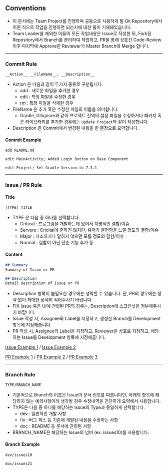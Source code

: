 ## Conventions
- 이 문서에는 Team Project를 진행하며 공동으로 사용하게 될 Git Repository에서 어떤 식으로 작업을 진행하면 되는지에 대한 룰이 기재돼있습니다.
- Team Leader를 제외한 이들의 모든 작업내용은 Issue로 작성한 뒤, Fork된 Repository에서 Branch를 분리하여 작업하고, PR을 통해 상호간 Code-Review 이후 마지막에 Approve한 Reviewer가 Master Branch에 Merge 합니다.

---

### Commit Rule
```
__Action__ __FileName__; __Description__
```
- Action 은 다음과 같이 두가지 종류로 구분됩니다.
    - add  : 새로운 파일을 추가한 경우
    - edit : 특정 파일을 수정한 경우
    - rm   : 특정 파일을 삭제한 경우
- FileName 은 추가 혹은 수정한 파일의 이름을 의미합니다.
    - Gradle, Gitignore과 같이 프로젝트 전역의 설정 파일을 수정하거나 패키지 혹은 라이브러리를 추가한 경우에는 ```Update Project```와 같이 작성합니다.
- Description 은 Commit에서 변경된 내용을 한 문장으로 요약합니다.

#### Commit Example
```
add README.md
```
```
edit MainActivity; Added Login Button on Base Component
```
```
edit Project; Set Gradle Version to 7.3.1
```

---

### Issue / PR Rule

#### Title
```
[TYPE] TITLE
```
- TYPE 은 다음 중 하나를 선택합니다.
    - Critical   : 프로그램을 개발하는데 있어서 치명적인 결함/이슈
    - Servere  : Cricital에 준하진 않지만, 유저가 불편함을 느낄 정도의 결함/이슈
    - Major     : 사소하거나 말하지 않으면 모를 정도의 결함/이슈
    - Normal   : 결함이 아닌 단순 기능 추가 등

####  Content
```markdown
## Summary
Summary of Issue or PR

## Description
Detail Description of Issue or PR
```
- Description 항목이 불필요한 경우에는 생략할 수 있습니다. 단, PR의 경우에는 생략 없이 최대한 상세히 적어주시기 바랍니다.
- FIX Issue 혹은 UI에 관련된 PR의 경우는, Description에 스크린샷을 첨부해주시기 바랍니다.
- Issue 작성 시, Assignee와 Label을 지정하고, 생성한 Branch를 Development 항목에 지정해줍니다.
- PR 작성 시, Assignee와 Label을 지정하고, Reviewer을 상호로 지정하고, 해당하는 Issue를 Development 항목에 지정해줍니다.

[Issue Example 1](https://github.com/kimch0612/OOP2_Project/issues/3) /
[Issue Example 2](https://github.com/kimch0612/OOP2_Project/issues/4)

[PR Example 1](https://github.com/yymin1022/Wa_API/pull/82) /
[PR Example 2](https://github.com/yymin1022/Wa_API/pull/91) /
[PR Example 3](https://github.com/kimch0612/OOP2_Project/pull/7)

---

### Branch Rule
```
TYPE/BRANCH_NAME
```
- 기본적으로 Branch의 이름은 Issue의 문서 번호를 따릅니다만, 아래의 항목에 해당하지 않는 예외사항이라 생각될 경우 수정내역을 간단하게 요약해서 사용합니다.
- TYPE은 다음 중 하나를 해당하는 Issue의 Type과 동일하게 선택합니다.
  - dev : 일반적인 개발 사항
  - fix : 버그 픽스 등 기존에 개발된 내용을 수정하는 사항
  - doc : README 등 문서에 관련된 사항
- BRANCH_NAME은 해당하는 Issue의 넘버 (ex. issues10)를 사용합니다.

#### Branch Example
```
dev/issues10
```
```
doc/issues21
```
